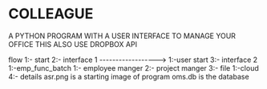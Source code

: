 # COLLEAGUE
A PYTHON PROGRAM WITH A USER INTERFACE TO MANAGE YOUR OFFICE
THIS ALSO USE DROPBOX API

flow
1:- start
2:- interface 1  ------------------> 1:-user start
3:- interface 2                         1:-emp_func_batch
    1:- employee manger
    2:- project manger
    3:- file
      1:-cloud
    4:- details
asr.png is a starting image of program
oms.db is the database
